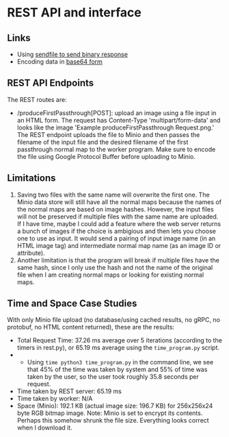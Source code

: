 # REST API and interface

## Links
* Using [sendfile to send binary response](https://stackoverflow.com/questions/11017466/flask-to-return-image-stored-in-database)
* Encoding data in [base64 form](https://docs.python.org/3/library/base64.html)

## REST API Endpoints
The REST routes are:
+ /produceFirstPassthrough[POST]: upload an image using a file input in an HTML form. The request has Content-Type 'multipart/form-data' and looks like the image 'Example produceFirstPassthrough Request.png.' The REST endpoint uploads the file to Minio and then passes the filename of the input file and the desired filename of the first passthrough normal map to the worker program. Make sure to encode the file using Google Protocol Buffer before uploading to Minio.

## Limitations
1. Saving two files with the same name will overwrite the first one. The Minio data store will still have all the normal maps because the names of the normal maps are based on image hashes. However, the input files will not be preserved if multiple files with the same name are uploaded. 
If I have time, maybe I could add a feature where the web server returns a bunch of images if the choice is ambigious and then lets you choose one to use as input. It would send a pairing of input image name (in an HTML image tag) and intermediate normal map name (as an image ID or attribute).
2. Another limitation is that the program will break if multiple files have the same hash, since I only use the hash and not the name of the original file when I am creating normal maps or looking for existing normal maps.

## Time and Space Case Studies
With only Minio file upload (no database/using cached results, no gRPC, no protobuf, no HTML content returned), these are the results:
* Total Request Time: 37.26 ms average over 5 iterations (according to the timers in rest.py), or 65.19 ms average using the `time_program.py` script.
* * Using `time python3 time_program.py` in the command line, we see that 45% of the time was taken by system and 55% of time was taken by the user, so the user took roughly 35.8 seconds per request.
* Time taken by REST server: 65.19 ms
* Time taken by worker: N/A
* Space (Minio): 192.1 KB (actual image size: 196.7 KB) for 256x256x24 byte RGB bitmap image.
Note: Minio is set to encrypt its contents. Perhaps this somehow shrunk the file size. Everything looks correct when I download it.

